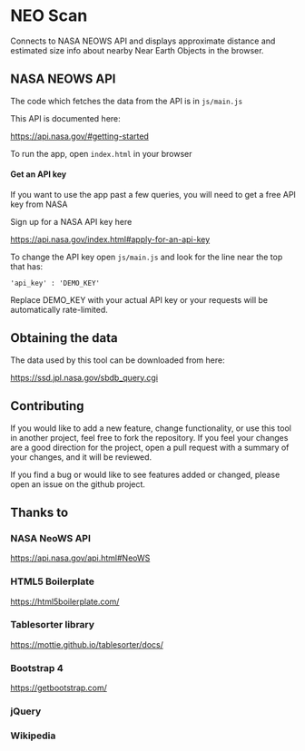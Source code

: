 # NEO Scan

Connects to NASA NEOWS API and displays  approximate distance
and estimated size info about nearby Near Earth Objects in the browser.

## NASA NEOWS API
The code which fetches the data from the API
is in `js/main.js`

This API is documented here:

https://api.nasa.gov/#getting-started

To run the app, open `index.html` in your browser

#### Get an API key
If you want to use the app past a few queries,
you will need to get a free API key from NASA

Sign up for a NASA API key here

https://api.nasa.gov/index.html#apply-for-an-api-key

To change the API key open
`js/main.js` and look for the line near
the top that has:


`'api_key' : 'DEMO_KEY'`

Replace DEMO_KEY with your actual API key or your
requests will be automatically rate-limited.


## Obtaining the data
The data used by this tool can be downloaded from here:

https://ssd.jpl.nasa.gov/sbdb_query.cgi

## Contributing
If you would like to add a new feature, change functionality, or use this tool in another project, feel free to fork the repository. If you feel your changes are a good direction for the project, open a pull request with a summary of your changes, and it will be reviewed.

If you find a bug or would like to see features added or changed, please open an issue on the github project.

## Thanks to

### NASA NeoWS API

https://api.nasa.gov/api.html#NeoWS

### HTML5 Boilerplate

https://html5boilerplate.com/

### Tablesorter library

https://mottie.github.io/tablesorter/docs/

### Bootstrap 4

https://getbootstrap.com/

### jQuery

### Wikipedia